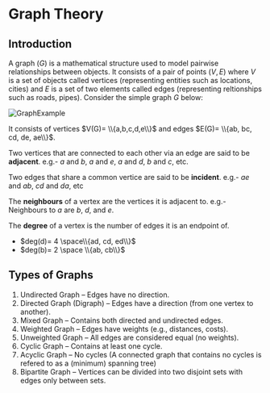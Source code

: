 # Graph Theory
## Introduction
A graph $(G)$ is a mathematical structure used to model pairwise relationships between objects. It consists of a pair of points $(V,E)$ where $V$ is a set of objects called vertices (representing entities such as locations, cities) and $E$ is a set of two elements called edges (representing reltionships such as roads, pipes). Consider the simple graph $G$ below:

![GraphExample](https://i.postimg.cc/RFpyhGfX/Graph-Example.png)

It consists of vertices $V(G)= \\{a,b,c,d,e\\}$ and edges $E(G)= \\{ab, bc, cd, de, ae\\}$.

Two vertices that are connected to each other via an edge are said to be **adjacent**. e.g.- $a$ and $b$, $a$ and $e$, $a$ and $d$, $b$ and $c$, etc.

Two edges that share a common vertice are said to be **incident**. e.g.- $ae$ and $ab$, $cd$ and $da$, etc

The **neighbours** of a vertex are the vertices it is adjacent to. e.g.- Neighbours to $a$ are $b$, $d$, and $e$.

The **degree** of a vertex is the number of edges it is an endpoint of.
- $deg(d)= 4 \space\\{ad, cd, ed\\}$
- $deg(b)= 2 \space \\{ab, cb\\}$

## Types of Graphs
1. Undirected Graph – Edges have no direction.
2. Directed Graph (Digraph) – Edges have a direction (from one vertex to another).
3. Mixed Graph – Contains both directed and undirected edges.
4. Weighted Graph – Edges have weights (e.g., distances, costs).
5. Unweighted Graph – All edges are considered equal (no weights).
6. Cyclic Graph – Contains at least one cycle.
7. Acyclic Graph – No cycles (A connected graph that contains no cycles is refered to as a (minimum) spanning tree)
8. Bipartite Graph – Vertices can be divided into two disjoint sets with edges only between sets.

